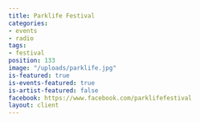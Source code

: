 ```yaml
---
title: Parklife Festival
categories:
- events
- radio
tags:
- festival
position: 133
image: "/uploads/parklife.jpg"
is-featured: true
is-events-featured: true
is-artist-featured: false
facebook: https://www.facebook.com/parklifefestival
layout: client
---
```


